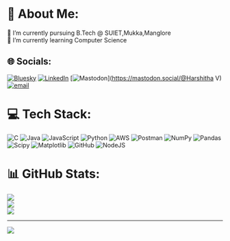 # 💫 About Me:
🔭 I’m currently pursuing B.Tech @ SUIET,Mukka,Manglore<br>🌱 I’m currently learning Computer Science<br>


## 🌐 Socials:
[![Bluesky](https://img.shields.io/badge/bluesky-0285FF?style=for-the-badge&logo=bluesky&logoColor=%23FFFFFF)](https://bsky.app/profile/Harshu-madhuu21) [![LinkedIn](https://img.shields.io/badge/LinkedIn-%230077B5.svg?logo=linkedin&logoColor=white)](https://linkedin.com/in/Harshitha.V) [![Mastodon](https://img.shields.io/badge/-MASTODON-%232B90D9?logo=mastodon&logoColor=white)](https://mastodon.social/@Harshitha V) [![email](https://img.shields.io/badge/Email-D14836?logo=gmail&logoColor=white)](mailto:harshitha.v1974@gmail.com) 

# 💻 Tech Stack:
![C](https://img.shields.io/badge/c-%2300599C.svg?style=flat-square&logo=c&logoColor=white) ![Java](https://img.shields.io/badge/java-%23ED8B00.svg?style=flat-square&logo=openjdk&logoColor=white) ![JavaScript](https://img.shields.io/badge/javascript-%23323330.svg?style=flat-square&logo=javascript&logoColor=%23F7DF1E) ![Python](https://img.shields.io/badge/python-3670A0?style=flat-square&logo=python&logoColor=ffdd54) ![AWS](https://img.shields.io/badge/AWS-%23FF9900.svg?style=flat-square&logo=amazon-aws&logoColor=white) ![Postman](https://img.shields.io/badge/Postman-FF6C37?style=flat-square&logo=postman&logoColor=white) ![NumPy](https://img.shields.io/badge/numpy-%23013243.svg?style=flat-square&logo=numpy&logoColor=white) ![Pandas](https://img.shields.io/badge/pandas-%23150458.svg?style=flat-square&logo=pandas&logoColor=white) ![Scipy](https://img.shields.io/badge/SciPy-%230C55A5.svg?style=flat-square&logo=scipy&logoColor=%white) ![Matplotlib](https://img.shields.io/badge/Matplotlib-%23ffffff.svg?style=flat-square&logo=Matplotlib&logoColor=black) ![GitHub](https://img.shields.io/badge/github-%23121011.svg?style=flat-square&logo=github&logoColor=white) ![NodeJS](https://img.shields.io/badge/node.js-6DA55F?style=flat-square&logo=node.js&logoColor=white)
# 📊 GitHub Stats:
![](https://github-readme-stats.vercel.app/api?username=Harshu-madhuu21&theme=dark&hide_border=false&include_all_commits=true&count_private=true)<br/>
![](https://github-readme-streak-stats.herokuapp.com/?user=Harshu-madhuu21&theme=dark&hide_border=false)<br/>
![](https://github-readme-stats.vercel.app/api/top-langs/?username=Harshu-madhuu21&theme=dark&hide_border=false&include_all_commits=true&count_private=true&layout=compact)

---
[![](https://visitcount.itsvg.in/api?id=Harshu-madhuu21&icon=0&color=0)](https://visitcount.itsvg.in)

